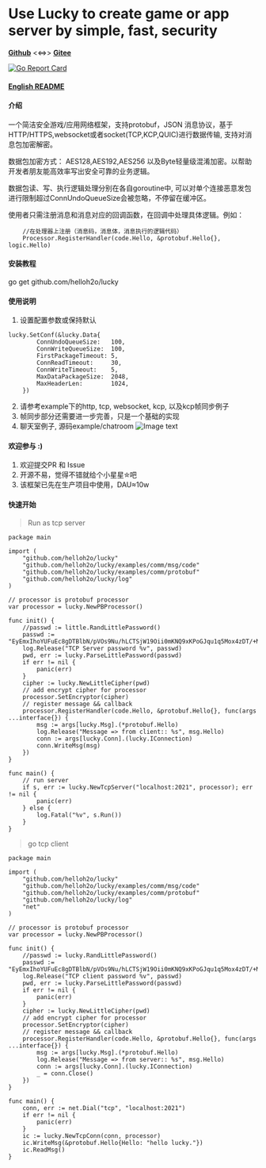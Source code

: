 # Use Lucky to create game or app server by simple, fast, security
[**Github**](https://github.com/helloh2o/lucky) <<=>> [**Gitee**](https://gitee.com/helloh2o/lucky)

[![Go Report Card](https://goreportcard.com/badge/github.com/helloh2o/lucky)](https://goreportcard.com/report/github.com/helloh2o/lucky)

#### [English README](https://github.com/helloh2o/lucky/blob/master/README_en.md)

#### 介绍
一个简洁安全游戏/应用网络框架，支持protobuf，JSON 消息协议，基于HTTP/HTTPS,websocket或者socket(TCP,KCP,QUIC)进行数据传输, 支持对消息包加密解密。

数据包加密方式： AES128,AES192,AES256 以及Byte轻量级混淆加密。以帮助开发者朋友能高效率写出安全可靠的业务逻辑。

数据包读、写、执行逻辑处理分别在各自goroutine中, 可以对单个连接恶意发包进行限制超过ConnUndoQueueSize会被忽略，不停留在缓冲区。

使用者只需注册消息和消息对应的回调函数，在回调中处理具体逻辑。例如：
```
    //在处理器上注册（消息码，消息体，消息执行的逻辑代码）
	Processor.RegisterHandler(code.Hello, &protobuf.Hello{}, logic.Hello)
```

#### 安装教程

go get github.com/helloh2o/lucky

#### 使用说明

1. 设置配置参数或保持默认
```
lucky.SetConf(&lucky.Data{
		ConnUndoQueueSize:   100,
		ConnWriteQueueSize:  100,
		FirstPackageTimeout: 5,
		ConnReadTimeout:     30,
		ConnWriteTimeout:    5,
		MaxDataPackageSize:  2048,
		MaxHeaderLen:        1024,
	})
```
2. 请参考example下的http, tcp, websocket, kcp, 以及kcp帧同步例子
3. 帧同步部分还需要进一步完善，只是一个基础的实现
4. 聊天室例子, 源码example/chatroom
![Image text](https://gitee.com/helloh2o/lucky/raw/master/examples/chatroom/demo.png)

#### 欢迎参与 :)
1. 欢迎提交PR 和 Issue
2. 开源不易，觉得不错就给个小星星✮吧 
3. 该框架已先在生产项目中使用，DAU≈10w

#### 快速开始
> Run as tcp server
```
package main

import (
	"github.com/helloh2o/lucky"
	"github.com/helloh2o/lucky/examples/comm/msg/code"
	"github.com/helloh2o/lucky/examples/comm/protobuf"
	"github.com/helloh2o/lucky/log"
)

// processor is protobuf processor
var processor = lucky.NewPBProcessor()

func init() {
	//passwd := little.RandLittlePassword()
	passwd := "EyEmxIhoYUFuEc8gDTBlbN/pVOs9Nu/hLCTSjW19Oii0mKNQ9xKPoGJqu1q5Mox4zDT/+MgicJ/j5Nt2sQwK2E8rY3ORVgMUU2v2hmQBb5cP00dettGeF6wvQ36vH2CpGLX9x6RIliP8WAtZqJ0xaT7ixnxxCIr5xRZbutXl8pXqRvSa1+Z/HcuTuFHze4T1ok5A1O4Gge1n6I4ZQjgeHHSSwYs7dQI8oYWQ0MMt3rOywvsVKgUESl2cquDapXrW3PH68MoOPyk1RCe3hxvJNxB3LnLNplVLzkmbTHnZv8AJRedfUoKAJTPsAN0HVzn+XBqUvE2Dvb6nia6tZpmrsA=="
	log.Release("TCP Server password %v", passwd)
	pwd, err := lucky.ParseLittlePassword(passwd)
	if err != nil {
		panic(err)
	}
	cipher := lucky.NewLittleCipher(pwd)
	// add encrypt cipher for processor
	processor.SetEncryptor(cipher)
	// register message && callback
	processor.RegisterHandler(code.Hello, &protobuf.Hello{}, func(args ...interface{}) {
		msg := args[lucky.Msg].(*protobuf.Hello)
		log.Release("Message => from client:: %s", msg.Hello)
		conn := args[lucky.Conn].(lucky.IConnection)
		conn.WriteMsg(msg)
	})
}

func main() {
	// run server
	if s, err := lucky.NewTcpServer("localhost:2021", processor); err != nil {
		panic(err)
	} else {
		log.Fatal("%v", s.Run())
	}
}

```

> go tcp client
```
package main

import (
	"github.com/helloh2o/lucky"
	"github.com/helloh2o/lucky/examples/comm/msg/code"
	"github.com/helloh2o/lucky/examples/comm/protobuf"
	"github.com/helloh2o/lucky/log"
	"net"
)

// processor is protobuf processor
var processor = lucky.NewPBProcessor()

func init() {
	//passwd := lucky.RandLittlePassword()
	passwd := "EyEmxIhoYUFuEc8gDTBlbN/pVOs9Nu/hLCTSjW19Oii0mKNQ9xKPoGJqu1q5Mox4zDT/+MgicJ/j5Nt2sQwK2E8rY3ORVgMUU2v2hmQBb5cP00dettGeF6wvQ36vH2CpGLX9x6RIliP8WAtZqJ0xaT7ixnxxCIr5xRZbutXl8pXqRvSa1+Z/HcuTuFHze4T1ok5A1O4Gge1n6I4ZQjgeHHSSwYs7dQI8oYWQ0MMt3rOywvsVKgUESl2cquDapXrW3PH68MoOPyk1RCe3hxvJNxB3LnLNplVLzkmbTHnZv8AJRedfUoKAJTPsAN0HVzn+XBqUvE2Dvb6nia6tZpmrsA=="
	log.Release("TCP client password %v", passwd)
	pwd, err := lucky.ParseLittlePassword(passwd)
	if err != nil {
		panic(err)
	}
	cipher := lucky.NewLittleCipher(pwd)
	// add encrypt cipher for processor
	processor.SetEncryptor(cipher)
	// register message && callback
	processor.RegisterHandler(code.Hello, &protobuf.Hello{}, func(args ...interface{}) {
		msg := args[lucky.Msg].(*protobuf.Hello)
		log.Release("Message => from server:: %s", msg.Hello)
		conn := args[lucky.Conn].(lucky.IConnection)
		_ = conn.Close()
	})
}

func main() {
	conn, err := net.Dial("tcp", "localhost:2021")
	if err != nil {
		panic(err)
	}
	ic := lucky.NewTcpConn(conn, processor)
	ic.WriteMsg(&protobuf.Hello{Hello: "hello lucky."})
	ic.ReadMsg()
}

```
